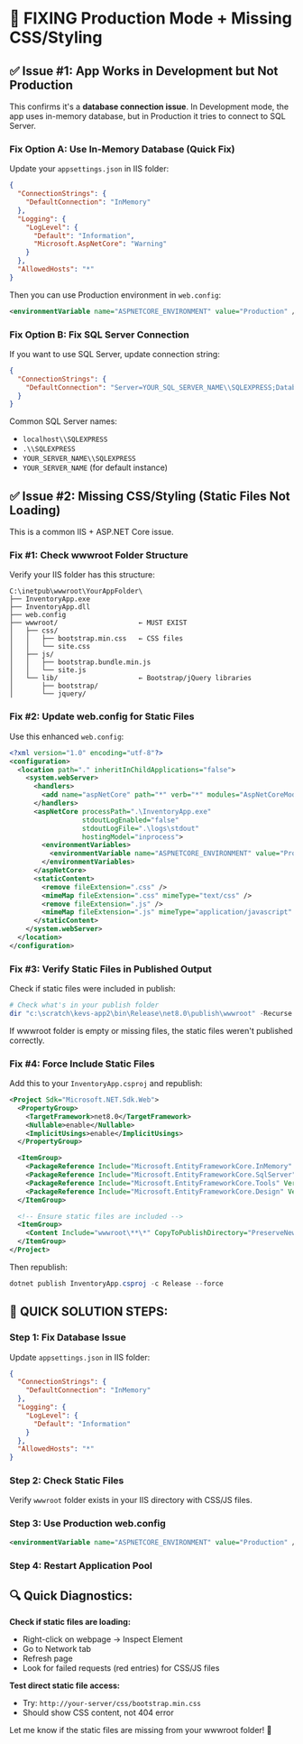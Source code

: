 # 🎯 FIXING Production Mode + Missing CSS/Styling

## ✅ **Issue #1: App Works in Development but Not Production**

This confirms it's a **database connection issue**. In Development mode, the app uses in-memory database, but in Production it tries to connect to SQL Server.

### **Fix Option A: Use In-Memory Database (Quick Fix)**
Update your `appsettings.json` in IIS folder:

```json
{
  "ConnectionStrings": {
    "DefaultConnection": "InMemory"
  },
  "Logging": {
    "LogLevel": {
      "Default": "Information",
      "Microsoft.AspNetCore": "Warning"
    }
  },
  "AllowedHosts": "*"
}
```

Then you can use Production environment in `web.config`:
```xml
<environmentVariable name="ASPNETCORE_ENVIRONMENT" value="Production" />
```

### **Fix Option B: Fix SQL Server Connection**
If you want to use SQL Server, update connection string:

```json
{
  "ConnectionStrings": {
    "DefaultConnection": "Server=YOUR_SQL_SERVER_NAME\\SQLEXPRESS;Database=InventoryDB;Trusted_Connection=true;TrustServerCertificate=true;"
  }
}
```

Common SQL Server names:
- `localhost\\SQLEXPRESS`
- `.\\SQLEXPRESS` 
- `YOUR_SERVER_NAME\\SQLEXPRESS`
- `YOUR_SERVER_NAME` (for default instance)

## ✅ **Issue #2: Missing CSS/Styling (Static Files Not Loading)**

This is a common IIS + ASP.NET Core issue.

### **Fix #1: Check wwwroot Folder Structure**
Verify your IIS folder has this structure:
```
C:\inetpub\wwwroot\YourAppFolder\
├── InventoryApp.exe
├── InventoryApp.dll
├── web.config
├── wwwroot/                    ← MUST EXIST
│   ├── css/
│   │   ├── bootstrap.min.css   ← CSS files
│   │   └── site.css
│   ├── js/
│   │   ├── bootstrap.bundle.min.js
│   │   └── site.js
│   └── lib/                    ← Bootstrap/jQuery libraries
│       ├── bootstrap/
│       └── jquery/
```

### **Fix #2: Update web.config for Static Files**
Use this enhanced `web.config`:

```xml
<?xml version="1.0" encoding="utf-8"?>
<configuration>
  <location path="." inheritInChildApplications="false">
    <system.webServer>
      <handlers>
        <add name="aspNetCore" path="*" verb="*" modules="AspNetCoreModuleV2" resourceType="Unspecified" />
      </handlers>
      <aspNetCore processPath=".\InventoryApp.exe" 
                  stdoutLogEnabled="false" 
                  stdoutLogFile=".\logs\stdout" 
                  hostingModel="inprocess">
        <environmentVariables>
          <environmentVariable name="ASPNETCORE_ENVIRONMENT" value="Production" />
        </environmentVariables>
      </aspNetCore>
      <staticContent>
        <remove fileExtension=".css" />
        <mimeMap fileExtension=".css" mimeType="text/css" />
        <remove fileExtension=".js" />
        <mimeMap fileExtension=".js" mimeType="application/javascript" />
      </staticContent>
    </system.webServer>
  </location>
</configuration>
```

### **Fix #3: Verify Static Files in Published Output**
Check if static files were included in publish:

```powershell
# Check what's in your publish folder
dir "c:\scratch\kevs-app2\bin\Release\net8.0\publish\wwwroot" -Recurse
```

If wwwroot folder is empty or missing files, the static files weren't published correctly.

### **Fix #4: Force Include Static Files**
Add this to your `InventoryApp.csproj` and republish:

```xml
<Project Sdk="Microsoft.NET.Sdk.Web">
  <PropertyGroup>
    <TargetFramework>net8.0</TargetFramework>
    <Nullable>enable</Nullable>
    <ImplicitUsings>enable</ImplicitUsings>
  </PropertyGroup>

  <ItemGroup>
    <PackageReference Include="Microsoft.EntityFrameworkCore.InMemory" Version="9.0.10" />
    <PackageReference Include="Microsoft.EntityFrameworkCore.SqlServer" Version="8.0.8" />
    <PackageReference Include="Microsoft.EntityFrameworkCore.Tools" Version="8.0.8" />
    <PackageReference Include="Microsoft.EntityFrameworkCore.Design" Version="8.0.8" />
  </ItemGroup>

  <!-- Ensure static files are included -->
  <ItemGroup>
    <Content Include="wwwroot\**\*" CopyToPublishDirectory="PreserveNewest" />
  </ItemGroup>
</Project>
```

Then republish:
```powershell
dotnet publish InventoryApp.csproj -c Release --force
```

## 🚀 **QUICK SOLUTION STEPS:**

### **Step 1: Fix Database Issue**
Update `appsettings.json` in IIS folder:
```json
{
  "ConnectionStrings": {
    "DefaultConnection": "InMemory"
  },
  "Logging": {
    "LogLevel": {
      "Default": "Information"
    }
  },
  "AllowedHosts": "*"
}
```

### **Step 2: Check Static Files**
Verify `wwwroot` folder exists in your IIS directory with CSS/JS files.

### **Step 3: Use Production web.config**
```xml
<environmentVariable name="ASPNETCORE_ENVIRONMENT" value="Production" />
```

### **Step 4: Restart Application Pool**

## 🔍 **Quick Diagnostics:**

**Check if static files are loading:**
- Right-click on webpage → Inspect Element
- Go to Network tab
- Refresh page
- Look for failed requests (red entries) for CSS/JS files

**Test direct static file access:**
- Try: `http://your-server/css/bootstrap.min.css`
- Should show CSS content, not 404 error

Let me know if the static files are missing from your wwwroot folder! 🎨